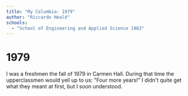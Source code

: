 ```yaml
---
title: "My Columbia: 1979"
author: "Riccardo Heald"
schools:
  - "School of Engineering and Applied Science 1983"
---
```


# 1979

I was a freshmen the fall of 1979 in Carmen Hall. During that time the upperclassmen would yell up to us: "Four more years!" I didn't quite get what they meant at first, but I soon understood.
